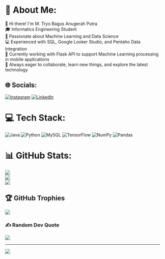 # 💫 About Me:

👋 Hi there! I'm M. Tryo Bagus Anugerah Putra<br>🎓 Informatics Engineering Student<br>🤖 Passionate about Machine Learning and Data Science<br>💻 Experienced with SQL, Google Looker Studio, and Pentaho Data Integration<br>📲 Currently working with Flask API to support Machine Learning processing in mobile applications<br>🚀 Always eager to collaborate, learn new things, and explore the latest technology<br>

## 🌐 Socials:

[![Instagram](https://img.shields.io/badge/Instagram-%23E4405F.svg?logo=Instagram&logoColor=white)](https://instagram.com/tryo.bap) [![LinkedIn](https://img.shields.io/badge/LinkedIn-%230077B5.svg?logo=linkedin&logoColor=white)](https://linkedin.com/in/mtryobagus)

# 💻 Tech Stack:

![Java](https://img.shields.io/badge/java-%23ED8B00.svg?style=for-the-badge&logo=openjdk&logoColor=white) ![Python](https://img.shields.io/badge/python-3670A0?style=for-the-badge&logo=python&logoColor=ffdd54) ![MySQL](https://img.shields.io/badge/mysql-4479A1.svg?style=for-the-badge&logo=mysql&logoColor=white) ![TensorFlow](https://img.shields.io/badge/TensorFlow-%23FF6F00.svg?style=for-the-badge&logo=TensorFlow&logoColor=white) ![NumPy](https://img.shields.io/badge/numpy-%23013243.svg?style=for-the-badge&logo=numpy&logoColor=white) ![Pandas](https://img.shields.io/badge/pandas-%23150458.svg?style=for-the-badge&logo=pandas&logoColor=white)

# 📊 GitHub Stats:

![](https://github-readme-stats.vercel.app/api?username=dontr0i99&theme=dark&hide_border=true&include_all_commits=false&count_private=false)<br/>
![](https://github-readme-streak-stats.herokuapp.com/?user=dontr0i99&theme=dark&hide_border=true)<br/>
![](https://github-readme-stats.vercel.app/api/top-langs/?username=dontr0i99&theme=dark&hide_border=true&include_all_commits=false&count_private=false&layout=compact)

## 🏆 GitHub Trophies

![](https://github-profile-trophy.vercel.app/?username=dontr0i99&theme=radical&no-frame=false&no-bg=false&margin-w=4)

### ✍️ Random Dev Quote

![](https://quotes-github-readme.vercel.app/api?type=horizontal&theme=radical)

---

[![](https://visitcount.itsvg.in/api?id=dontr0i99&icon=0&color=0)](https://visitcount.itsvg.in)

<!-- Proudly created with GPRM ( https://gprm.itsvg.in ) -->


<!--
**dontr0i99/dontr0i99** is a ✨ _special_ ✨ repository because its `README.md` (this file) appears on your GitHub profile.

Here are some ideas to get you started:

- 🔭 I’m currently working on ...
- 🌱 I’m currently learning ...
- 👯 I’m looking to collaborate on ...
- 🤔 I’m looking for help with ...
- 💬 Ask me about ...
- 📫 How to reach me: ...
- 😄 Pronouns: ...
- ⚡ Fun fact: ...
-->
